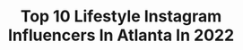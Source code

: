 ---
title: Top 10 Lifestyle Instagram Influencers In Atlanta In 2022
description: >-
  Find top lifestyle Instagram influencers in Atlanta in 2022. Most popular hashtags: #atlanta #lifestyle #atl.
platform: Instagram
hits: 211
text_top: Discover the most popular Instagram accounts on inBeat.
text_bottom: Our database aggregates 211 Instagram influencers like this in Atlanta, United States for you to collaborate.
profiles:
  - username: "fitlaurenelizabeth"
    fullname: >-
      LAUREN JOHNSON
    bio: >-
      health + fitness + lifestyle atlanta, ga @laurenelizzz / @peak_barbell
    location: "United States"
    followers: 3152
    engagement: 1012
    commentsToLikes: 0.069622
    id: ckf5ox8t145550j23kd990qay
    verified: false
    hashtags: ""
  - username: "iyamcurlz"
    fullname: >-
      Maura,🌻
    bio: >-
      CA ✈ A T L 🇮🇹 📸: @lsfotography1
    location: "United States"
    followers: 4559
    engagement: 739
    commentsToLikes: 0.060962
    id: ck6uhzfl8c5js0j7121ymd1k6
    verified: false
    hashtags: "#longhair, #italian, #lifestyle, #atlanta"
  - username: "aylaelizabeth"
    fullname: >-
      Ayla
    bio: >-
      The University of Alabama Graduate FL —-> Atlanta Lifestyle Blogger @revolve ambassador For all collaboration inquiries, please email me.
    location: "United States"
    followers: 24220
    engagement: 439
    commentsToLikes: 0.191176
    id: ck0u1c9svwj830i19k0bqkiet
    verified: false
    hashtags: "#ltkstyletip, #revolveme, #revolveambassador, #liketkit"
  - username: "laurenlefevre"
    fullname: >-
      Lauren Lefevre/Edit by Lauren
    bio: >-
      👗👠💄🏠 Fashion, Clean Beauty, Home Decor & Lifestyle 📍Atlanta 🍑 👫 Mama of boy/girl twins 💻 Blog :: www.editbylauren.com SHOP MY OUTFITS ⬇️
    location: "United States"
    followers: 118514
    engagement: 68
    commentsToLikes: 0.048270
    id: ck15ruwtd9u1w0i19ublnncme
    verified: false
    hashtags: "#founditonamazon, #liketkit, #amazonfashion, #walmartfashion"
  - username: "mcmbrownfield"
    fullname: >-
      Mary Catherine Brownfield
    bio: >-
      Atlanta Lifestyle Photographer Black & Whites: @mcb.bw
    location: "United States"
    followers: 7363
    engagement: 517
    commentsToLikes: 0.085184
    id: ck0ubyszufo1h0i19d8ikfkbz
    verified: false
    hashtags: ""
  - username: "kingfuselit"
    fullname: >-
      EL-Fuser
    bio: >-
      https://youtu.be/CQkoW3S8BK8
    location: "United States"
    followers: 22993
    engagement: 191
    commentsToLikes: 0.060984
    id: ck6uhze5ic58u0j71fzx45bas
    verified: false
    hashtags: "#fashion, #lifestyle, #paris, #atlanta"
  - username: "notbasicblonde_"
    fullname: >-
      Olyasha~NotBasicBlonde
    bio: >-
      Entrepreneur, blogger, traveler, model& influencer! 📍Atlanta 🎙@nbbpodcast 💖@notbasicblonde_community Partnerships💵📩notbasicblonde.collab@gmail.com
    location: "United States"
    followers: 527963
    engagement: 15
    commentsToLikes: 0.716975
    id: ck55m28hw30pf0i11eaifuoy6
    verified: false
    hashtags: "#podcaster, #instagood, #selfcare, #podcasts"
  - username: "thelifebynate"
    fullname: >-
      Nate • Entertainment Lifestyle
    bio: >-
      🎥Movies🎬 🌎Travel 😎Life 🤙🏽Fun People Change, Pictures Don't • No matter what, believe in yourself, Tremendously • ⬇️Order your mask here⬇️
    location: "United States"
    followers: 8639
    engagement: 328
    commentsToLikes: 0.059876
    id: ckf5smz3efv1k0j23bf46un6e
    verified: false
    hashtags: "#atl, #mask, #iamlife, #atlanta"
  - username: "chrisandregtravel"
    fullname: >-
      Chris and Reg Travel - Atlanta
    bio: >-
      HOSPITALITY | WINE/SPIRITS | LIFESTYLE CONTENT CREATORS #atlantablogger TikTok: @adventuresofchrisandreg Mixed🙋🏼‍♀️🙋🏿‍♂️Married🥂Making Memories✈
    location: "United States"
    followers: 61916
    engagement: 680
    commentsToLikes: 0.051732
    id: ckf5m5m1lscu60j230bu14xjm
    verified: false
    hashtags: "#travelcouples, #canont6i, #bmww, #lifestylecouple"
  - username: "zoegowen"
    fullname: >-
      Zoë Gowen
    bio: >-
      Curious House Hunter | Atlanta Homes & Lifestyles Editor
    location: "United States"
    followers: 4022
    engagement: 986
    commentsToLikes: 0.077080
    id: ck6u11ja7j0ak0j7194d9tyfn
    verified: false
    hashtags: "#alwaystrespassingsomewhere, #atlantahomesandlifestyles, #atlantahomes, #detailsmatter"
---